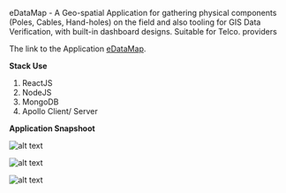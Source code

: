 eDataMap - A Geo-spatial Application for gathering physical components (Poles, Cables, Hand-holes) on the field and also tooling for GIS Data Verification, with built-in dashboard designs. Suitable for Telco. providers

The link to the Application [eDataMap](https://edatamap.herokuapp.com/login).

**Stack Use**
1. ReactJS
2. NodeJS
3. MongoDB
4. Apollo Client/ Server

**Application Snapshoot**

![alt text](https://github.com/production-app/edatamap/blob/master/image1.png)

![alt text](https://ibb.co/nr5k0vb)

![alt text](https://ibb.co/Jrm3V6S)
